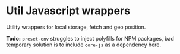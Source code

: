 # Util Javascript wrappers 
 Utility wrappers for local storage, fetch and geo position.

**Todo:** `preset-env` struggles to inject polyfills for NPM packages, bad temporary   solution is to include `core-js` as a dependency here. 
